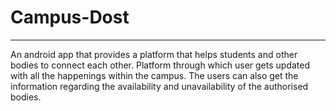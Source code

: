 # Campus-Dost
---
An android app that provides a platform that helps students and other bodies to connect each other.
Platform through which user gets updated with all the happenings within the campus.
The users can also get the information regarding the availability and unavailability of the authorised bodies.